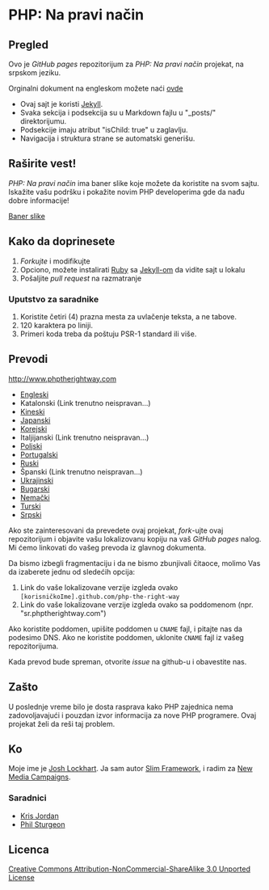 # PHP: Na pravi način

## Pregled

Ovo je _GitHub pages_ repozitorijum za _PHP: Na pravi način_ projekat, na srpskom jeziku.

Orginalni dokument na engleskom možete naći [ovde](http://phptherightway.com)

* Ovaj sajt je koristi [Jekyll](http://jekyllrb.com/).
* Svaka sekcija i podsekcija su u Markdown fajlu u "_posts/" direktorijumu.
* Podsekcije imaju atribut "isChild: true" u zaglavlju.
* Navigacija i struktura strane se automatski generišu.

## Raširite vest!

_PHP: Na pravi način_ ima baner slike koje možete da koristite na svom sajtu. Iskažite vašu podršku i pokažite novim 
PHP developerima gde da nađu dobre informacije!

[Baner slike](http://www.phptherightway.com/banners.html)

## Kako da doprinesete

1. _Forkujte_ i modifikujte
2. Opciono, možete instalirati [Ruby](https://rvm.io/rvm/install/) sa [Jekyll-om](https://github.com/mojombo/jekyll/) 
da vidite sajt u lokalu
3. Pošaljite _pull request_ na razmatranje

### Uputstvo za saradnike

1. Koristite četiri (4) prazna mesta za uvlačenje teksta, a ne tabove.
2. 120 karaktera po liniji.
3. Primeri koda treba da poštuju PSR-1 standard ili više.

## Prevodi

<http://www.phptherightway.com>

* [Engleski](http://www.phptherightway.com)
* Katalonski (Link trenutno neispravan...)
* [Kineski](http://wulijun.github.com/php-the-right-way)
* [Japanski](http://ja.phptherightway.com)
* [Korejski](http://wafe.github.io/php-the-right-way/)
* Italjijanski (Link trenutno neispravan...)
* [Poljski](http://pl.phptherightway.com/)
* [Portugalski](http://br.phptherightway.com/)
* [Ruski](http://getjump.github.io/ru-php-the-right-way)
* Španski (Link trenutno neispravan...)
* [Ukrajinski](http://iflista.github.com/php-the-right-way/)
* [Bugarski](http://bg.phptherightway.com/)
* [Nemački](http://rwetzlmayr.github.io/php-the-right-way/)
* [Turski](http://hkulekci.github.io/php-the-right-way/)
* [Srpski](http://mzj.github.io/php-the-right-way/)

Ako ste zainteresovani da prevedete ovaj projekat, _fork_-ujte ovaj repozitorijum i objavite vašu lokalizovanu kopiju na 
vaš _GitHub pages_ nalog. Mi ćemo linkovati do vašeg prevoda iz glavnog dokumenta.

Da bismo izbegli fragmentaciju i da ne bismo zbunjivali čitaoce, molimo Vas da izaberete jednu od sledećih opcija:

1. Link do vaše lokalizovane verzije izgleda ovako `[korisničkoIme].github.com/php-the-right-way`
2. Link do vaše lokalizovane verzije izgleda ovako sa poddomenom (npr. "sr.phptherightway.com")

Ako koristite poddomen, upišite poddomen u `CNAME` fajl, i pitajte nas da podesimo DNS. Ako ne koristite poddomen, 
uklonite `CNAME` fajl iz vašeg repozitorijuma.

Kada prevod bude spreman, otvorite _issue_ na github-u i obavestite nas.


## Zašto

U poslednje vreme bilo je dosta rasprava kako PHP zajednica nema zadovoljavajući i pouzdan izvor informacija za nove 
PHP programere. Ovaj projekat želi da reši taj problem.

## Ko

Moje ime je [Josh Lockhart](http://twitter.com/codeguy). Ja sam autor [Slim Framework](http://www.slimframework.com/), 
i radim za [New Media Campaigns](http://www.newmediacampaigns.com/).

### Saradnici

* [Kris Jordan](http://krisjordan.com/)
* [Phil Sturgeon](http://philsturgeon.co.uk/)

## Licenca

[Creative Commons Attribution-NonCommercial-ShareAlike 3.0 Unported License](http://creativecommons.org/licenses/by-nc-sa/3.0/)
